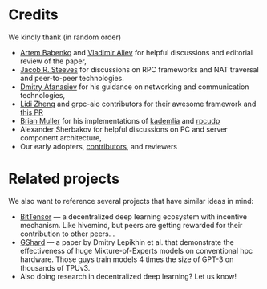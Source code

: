 # Credits

We kindly thank (in random order)

* [Artem Babenko](https://research.yandex.com/people/102794) and
  [Vladimir Aliev](https://ru.linkedin.com/in/vladimir-aliev-19b93282) for helpful discussions and editorial review of
  the paper,
* [Jacob R. Steeves](https://github.com/unconst) for discussions on RPC frameworks and NAT traversal and peer-to-peer
  technologies.
* [Dmitry Afanasiev](https://www.linkedin.com/in/dmitry-afanasiev-295a231/) for his guidance on networking and
  communication technologies,
* [Lidi Zheng](https://github.com/lidizheng) and grpc-aio contributors for their awesome framework
  and [this PR](https://github.com/grpc/grpc/pull/23265)
* [Brian Muller](https://github.com/bmuller/kademlia) for his implementations
  of [kademlia](https://github.com/bmuller/kademlia) and [rpcudp](https://github.com/bmuller/rpcudp)
* Alexander Sherbakov for helpful discussions on PC and server component architecture,
* Our early adopters, [contributors](https://github.com/learning-at-home/hivemind/graphs/contributors), and reviewers

# Related projects

We also want to reference several projects that have similar ideas in mind:

* [BitTensor](https://github.com/opentensor/BitTensor) — a decentralized deep learning ecosystem with incentive
  mechanism. Like hivemind, but peers are getting rewarded for their contribution to other peers. .
* [GShard](https://arxiv.org/abs/2006.16668) — a paper by Dmitry Lepikhin et al. that demonstrate the effectiveness of
  huge Mixture-of-Experts models on conventional hpc hardware. Those guys train models 4 times the size of GPT-3 on
  thousands of TPUv3.
* Also doing research in decentralized deep learning? Let us know!